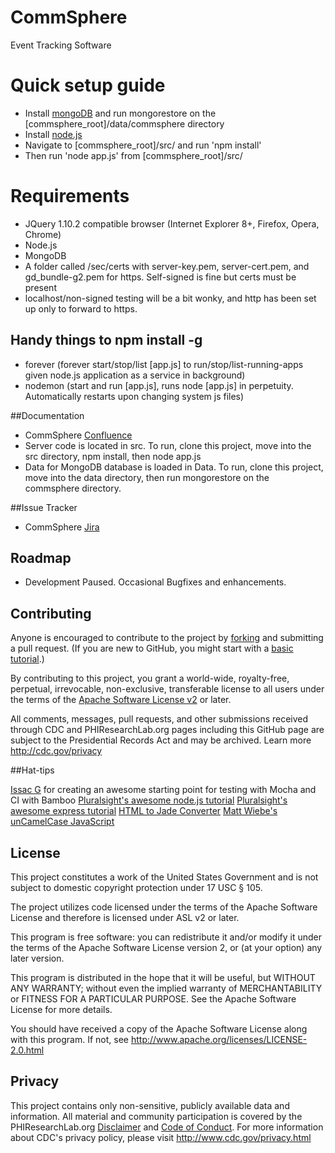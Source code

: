 CommSphere
======

Event Tracking Software

# Quick setup guide
* Install [mongoDB](https://www.mongodb.org/downloads) and run mongorestore on the [commsphere_root]/data/commsphere directory
* Install [node.js](https://nodejs.org/download/)
* Navigate to [commsphere_root]/src/ and run 'npm install'
* Then run 'node app.js' from [commsphere_root]/src/

# Requirements
* JQuery 1.10.2 compatible browser (Internet Explorer 8+, Firefox, Opera, Chrome)
* Node.js
* MongoDB
* A folder called /sec/certs with server-key.pem, server-cert.pem, and gd_bundle-g2.pem for https.  Self-signed is fine but certs must be present
*  localhost/non-signed testing will be a bit wonky, and http has been set up only to forward to https.


## Handy things to npm install -g
* forever (forever start/stop/list [app.js] to run/stop/list-running-apps given node.js application as a service in background)
* nodemon (start and run [app.js], runs node [app.js] in perpetuity.  Automatically restarts upon changing system js files)

##Documentation
* CommSphere [Confluence](http://code.phiresearchlab.org/confluence/display/COM/CommSphere)
* Server code is located in src.  To run, clone this project, move into the src directory, npm install, then node app.js
* Data for MongoDB database is loaded in Data.  To run, clone this project, move into the data directory, then run mongorestore on the commsphere directory.

##Issue Tracker
* CommSphere [Jira](https://code.phiresearchlab.org/jira/browse/CS/)

## Roadmap
* Development Paused.  Occasional Bugfixes and enhancements.

## Contributing
Anyone is encouraged to contribute to the project by [forking](https://help.github.com/articles/fork-a-repo) and submitting a pull request. (If you are new to GitHub, you might start with a [basic tutorial](https://help.github.com/articles/set-up-git).) 

By contributing to this project, you grant a world-wide, royalty-free, perpetual, irrevocable, non-exclusive, transferable license to all users under the terms of the [Apache Software License v2](http://www.apache.org/licenses/LICENSE-2.0.html) or later.

All comments, messages, pull requests, and other submissions received through CDC and PHIResearchLab.org pages including this GitHub page are subject to the Presidential Records Act and may be archived. Learn more http://cdc.gov/privacy

##Hat-tips

[Issac G](https://github.com/issacg/mocha-demo/) for creating an awesome starting point for testing with Mocha and CI with Bamboo
[Pluralsight's awesome node.js tutorial](http://pluralsight.com/training/courses/TableOfContents?courseName=building-angularjs-nodejs-apps-mean&highlight=) 
[Pluralsight's awesome express tutorial](http://pluralsight.com/training/courses/TableOfContents?courseName=expressjs&highlight=hadi-hariri_expressjs-m2*2!hadi-hariri_expressjs-m5*6#expressjs-m2)
[HTML to  Jade Converter](http://html2jade.aaron-powell.com/)
[Matt Wiebe's unCamelCase JavaScript](https://gist.github.com/mattwiebe/1005915)
## License

This project constitutes a work of the United States Government and is not subject to domestic copyright protection under 17 USC § 105.

The project utilizes code licensed under the terms of the Apache Software License and therefore is licensed under ASL v2 or later.

This program is free software: you can redistribute it and/or modify it under the terms of the Apache Software License version 2, or (at your option) any later version.

This program is distributed in the hope that it will be useful, but WITHOUT ANY WARRANTY; without even the implied warranty of MERCHANTABILITY or FITNESS FOR A PARTICULAR PURPOSE. See the Apache Software License for more details.

You should have received a copy of the Apache Software License along with this program. If not, see http://www.apache.org/licenses/LICENSE-2.0.html

## Privacy

This project contains only non-sensitive, publicly available data and information. All material and community participation is covered by the PHIResearchLab.org [Disclaimer](http://www.phiresearchlab.org/index.php?option=com_content&view=article&id=26&Itemid=15) and [Code of Conduct](http://www.phiresearchlab.org/index.php?option=com_content&view=article&id=27&Itemid=19). For more information about CDC's privacy policy, please visit http://www.cdc.gov/privacy.html
